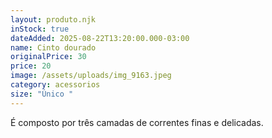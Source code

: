 ```yaml
---
layout: produto.njk
inStock: true
dateAdded: 2025-08-22T13:20:00.000-03:00
name: Cinto dourado
originalPrice: 30
price: 20
image: /assets/uploads/img_9163.jpeg
category: acessorios
size: "Único "
---
```

É composto por três camadas de correntes finas e delicadas.
